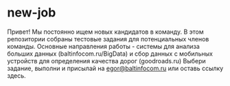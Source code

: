 # new-job
Привет!
Мы постоянно ищем новых кандидатов в команду.
В этом репозитории собраны тестовые задания для потенциальных членов команды.
Основные направления работы - системы для анализа больших данных (baltinfocom.ru/BigData) и сбор данных с мобильных устройств для определения качества дорог (goodroads.ru)
Выбери задание, выполни и присылай на egor@baltinfocom.ru или оставь ссылку здесь.
